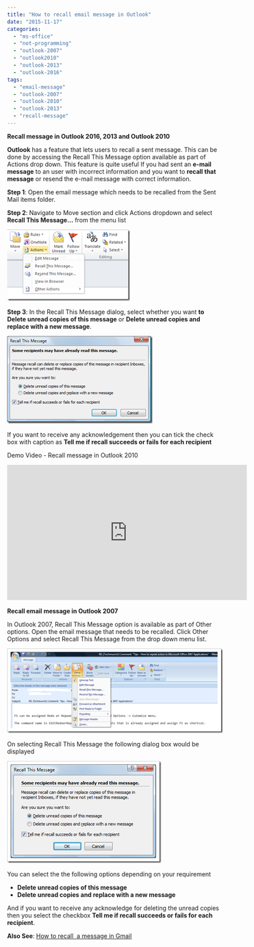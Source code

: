 ```yaml
---
title: "How to recall email message in Outlook"
date: "2015-11-17"
categories: 
  - "ms-office"
  - "not-programming"
  - "outlook-2007"
  - "outlook2010"
  - "outlook-2013"
  - "outlook-2016"
tags: 
  - "email-message"
  - "outlook-2007"
  - "outlook-2010"
  - "outlook-2013"
  - "recall-message"
---
```


**Recall message in Outlook 2016, 2013 and Outlook 2010**

**Outlook** has a feature that lets users to recall a sent message. This can be done by accessing the Recall This Message option available as part of Actions drop down. This feature is quite useful If you had sent an **e-mail message** to an user with incorrect information and you want to **recall that message** or resend the e-mail message with correct information.

**Step 1**: Open the email message which needs to be recalled from the Sent Mail items folder.

**Step 2**: Navigate to Move section and click Actions dropdown and select **Recall This Message…** from the menu list

[![Recall This Message in Outlook 2013 and Outlook 2010](/assets/images/1_image_thumb13.png "Recall This Message in Outlook 2013 and Outlook 2010")](http://blogmines.com/blog/wp-content/uploads/2010/06/image13.png)

**Step 3**: In the Recall This Message dialog, select whether you want **to Delete unread copies of this message** or **Delete unread copies and replace with a new message**.

[![Deleate unread copies of this message](/assets/images/1_image_thumb14.png "Deleate unread copies of this message")](http://blogmines.com/blog/wp-content/uploads/2010/06/image14.png)

If you want to receive any acknowledgement then you can tick the check box with caption as **Tell me if recall succeeds or fails for each recipient**

Demo Video - Recall message in Outlook 2010

<iframe height="315" src="http://www.youtube.com/embed/czuYMWf-FQg" frameborder="0" width="560" allowfullscreen></iframe>

**Recall email message in Outlook 2007**

In Outlook 2007, Recall This Message option is available as part of Other options. Open the email message that needs to be recalled. Click Other Options and select Recall This Message from the drop down menu list.

[![Recall this message in Outlook 2007](/assets/images/5_image_thumb.png "Recall this message in Outlook 2007")](http://blogmines.com/blog/wp-content/uploads/2009/10/image.png)

On selecting Recall This Message the following dialog box would be displayed

[![image](/assets/images/3_image_thumb1.png "image")](http://blogmines.com/blog/wp-content/uploads/2009/10/image1.png)

You can select the the following options depending on your requirement

- **Delete unread copies of this message**
- **Delete unread copies and replace with a new message**

And if you want to receive any acknowledge for deleting the unread copies then you select the checkbox **Tell me if recall succeeds or fails for each recipient**.

**Also See**: [How to recall  a message in Gmail](http://blogmines.com/blog/how-to-recall-a-message-in-gmail/)
